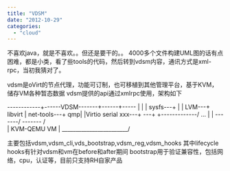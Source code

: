 ```yaml
---
title: "VDSM"
date: "2012-10-29"
categories: 
  - "cloud"
---
```


不喜欢java，就是不喜欢。。但还是要干的。。 4000多个文件构建UML图的话有点困难，都是小类，看了些tools的代码，然后转到vdsm内容，通讯方式是xml-rpc，当初我猜对了。

vdsm是oVirt的节点代理，功能可订制，也可移植到其他管理平台，基于KVM，储存VM各种暂态数据 vdsm提供的api通过xmlrpc使用，架构如下

------------+------VDSM-------+------+-----
            |                 |      |
    sysfs---+                 |      |
      LVM---+              libvirt   |
net-tools---+              qmp|      |Virtio serial
      xxx---+             ---+      +-------------/
           ...                |      |
                      -------/        -------
                     /                        
                    |  KVM-QEMU VM             |
                     \_\_\_\_\_\_\_\_\_\_\_\_\_\_\_\_\_\_\_\_\_\_\_\_/

主要包括vdsm,vdsm\_cli,vds\_bootstrap,vdsm\_reg,vdsm\_hooks 其中lifecycle hooks有针对vdsm和vm在before和after期间 bootstrap用于验证兼容性，包括网络，cpu，认证等，目前只支持RH自家产品

